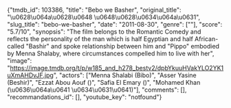 {"tmdb_id": 103386, "title": "Bebo we Basher", "original_title": "\u0628\u064a\u0628\u0648 \u0648\u0628\u0634\u064a\u0631", "slug_title": "bebo-we-basher", "date": "2011-08-30", "genre": [""], "score": "5.7/10", "synopsis": "The film belongs to the Romantic Comedy and reflects the personality of the man which is half Egyptian and half African-called \"Bashir\" and spoke relationship between him and \"Pippo\" embodied by Menna Shalaby, where circumstances compelled him to live with her", "image": "https://image.tmdb.org/t/p/w185_and_h278_bestv2/dpbYkuuHVakYLO2YK1uXmAHDvJF.jpg", "actors": ["Menna Shalabi (Bibo)", "Asser Yasine (Beshir)", "Ezzat Abou Aouf  ()", "Safia El Emary ()", "Mohamed Khan (\u0636\u064a\u0641 \u0634\u0631\u0641)"], "comments": [], "recommandations_id": [], "youtube_key": "notfound"}